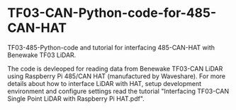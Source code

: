 # TF03-CAN-Python-code-for-485-CAN-HAT
TF03-485-Python-code and tutorial for interfacing 485-CAN-HAT with Benewake TF03 LiDAR.

The code is devleoped for reading data from Benewake TF03-CAN LiDAR using Raspberry Pi 485/CAN HAT (manufactured by Waveshare). 
For more details about how to interface LiDAR with HAT, setup development environment and configure settings read the tutorial "Interfacing TF03-CAN Single Point LiDAR with Raspberry Pi HAT.pdf".
